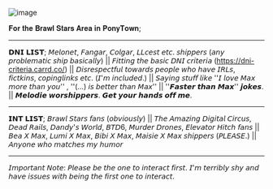 
![image](https://github.com/user-attachments/assets/f73ff3e1-700c-41db-aa0f-ccc776c9d4c7)

𝐅𝐨𝐫 𝐭𝐡𝐞 𝐁𝐫𝐚𝐰𝐥 𝐒𝐭𝐚𝐫𝐬 𝐀𝐫𝐞𝐚 𝐢𝐧 𝐏𝐨𝐧𝐲𝐓𝐨𝐰𝐧;

--------------------
𝗗𝗡𝗜 𝗟𝗜𝗦𝗧;
𝘔𝘦𝘭𝘰𝘯𝘦𝘵, 𝘍𝘢𝘯𝘨𝘢𝘳, 𝘊𝘰𝘭𝘨𝘢𝘳, 𝘓𝘓𝘤𝘦𝘴𝘵 𝘦𝘵𝘤. 𝘴𝘩𝘪𝘱𝘱𝘦𝘳𝘴 (𝘢𝘯𝘺 𝘱𝘳𝘰𝘣𝘭𝘦𝘮𝘢𝘵𝘪𝘤 𝘴𝘩𝘪𝘱 𝘣𝘢𝘴𝘪𝘤𝘢𝘭𝘭𝘺) || 𝘍𝘪𝘵𝘵𝘪𝘯𝘨 𝘵𝘩𝘦 𝘣𝘢𝘴𝘪𝘤 𝘋𝘕𝘐 𝘤𝘳𝘪𝘵𝘦𝘳𝘪𝘢 (https://dni-criteria.carrd.co/) || 𝘋𝘪𝘴𝘳𝘦𝘴𝘱𝘦𝘤𝘵𝘧𝘶𝘭 𝘵𝘰𝘸𝘢𝘳𝘥𝘴 𝘱𝘦𝘰𝘱𝘭𝘦 𝘸𝘩𝘰 𝘩𝘢𝘷𝘦 𝘐𝘙𝘓𝘴, 𝘧𝘪𝘤𝘵𝘬𝘪𝘯𝘴, 𝘤𝘰𝘱𝘪𝘯𝘨𝘭𝘪𝘯𝘬𝘴 𝘦𝘵𝘤. (𝘐'𝘮 𝘪𝘯𝘤𝘭𝘶𝘥𝘦𝘥.) || 𝘚𝘢𝘺𝘪𝘯𝘨 𝘴𝘵𝘶𝘧𝘧 𝘭𝘪𝘬𝘦 ''𝘐 𝘭𝘰𝘷𝘦 𝘔𝘢𝘹 𝘮𝘰𝘳𝘦 𝘵𝘩𝘢𝘯 𝘺𝘰𝘶'' , ''(...) 𝘪𝘴 𝘣𝘦𝘵𝘵𝘦𝘳 𝘵𝘩𝘢𝘯 𝘔𝘢𝘹'' || ''𝙁𝙖𝙨𝙩𝙚𝙧 𝙩𝙝𝙖𝙣 𝙈𝙖𝙭'' 𝙟𝙤𝙠𝙚𝙨. || 𝙈𝙚𝙡𝙤𝙙𝙞𝙚 𝙬𝙤𝙧𝙨𝙝𝙞𝙥𝙥𝙚𝙧𝙨. 𝙂𝙚𝙩 𝙮𝙤𝙪𝙧 𝙝𝙖𝙣𝙙𝙨 𝙤𝙛𝙛 𝙢𝙚.

--------------------
𝗜𝗡𝗧 𝗟𝗜𝗦𝗧;
𝘉𝘳𝘢𝘸𝘭 𝘚𝘵𝘢𝘳𝘴 𝘧𝘢𝘯𝘴 (𝘰𝘣𝘷𝘪𝘰𝘶𝘴𝘭𝘺) || 𝘛𝘩𝘦 𝘈𝘮𝘢𝘻𝘪𝘯𝘨 𝘋𝘪𝘨𝘪𝘵𝘢𝘭 𝘊𝘪𝘳𝘤𝘶𝘴, 𝘋𝘦𝘢𝘥 𝘙𝘢𝘪𝘭𝘴, 𝘋𝘢𝘯𝘥𝘺'𝘴 𝘞𝘰𝘳𝘭𝘥, 𝘉𝘛𝘋6, 𝘔𝘶𝘳𝘥𝘦𝘳 𝘋𝘳𝘰𝘯𝘦𝘴, 𝘌𝘭𝘦𝘷𝘢𝘵𝘰𝘳 𝘏𝘪𝘵𝘤𝘩 𝘧𝘢𝘯𝘴 || 𝘉𝘦𝘢 𝘟 𝘔𝘢𝘹, 𝘓𝘶𝘮𝘪 𝘟 𝘔𝘢𝘹, 𝘉𝘪𝘣𝘪 𝘟 𝘔𝘢𝘹, 𝘔𝘢𝘪𝘴𝘪𝘦 𝘟 𝘔𝘢𝘹 𝘴𝘩𝘪𝘱𝘱𝘦𝘳𝘴 (𝘗𝘓𝘌𝘈𝘚𝘌.) || 𝘈𝘯𝘺𝘰𝘯𝘦 𝘸𝘩𝘰 𝘮𝘢𝘵𝘤𝘩𝘦𝘴 𝘮𝘺 𝘩𝘶𝘮𝘰𝘳

--------------------
𝘐𝘮𝘱𝘰𝘳𝘵𝘢𝘯𝘵 𝘕𝘰𝘵𝘦: 𝘗𝘭𝘦𝘢𝘴𝘦 𝘣𝘦 𝘵𝘩𝘦 𝘰𝘯𝘦 𝘵𝘰 𝘪𝘯𝘵𝘦𝘳𝘢𝘤𝘵 𝘧𝘪𝘳𝘴𝘵. 𝘐'𝘮 𝘵𝘦𝘳𝘳𝘪𝘣𝘭𝘺 𝘴𝘩𝘺 𝘢𝘯𝘥 𝘩𝘢𝘷𝘦 𝘪𝘴𝘴𝘶𝘦𝘴 𝘸𝘪𝘵𝘩 𝘣𝘦𝘪𝘯𝘨 𝘵𝘩𝘦 𝘧𝘪𝘳𝘴𝘵 𝘰𝘯𝘦 𝘵𝘰 𝘪𝘯𝘵𝘦𝘳𝘢𝘤𝘵.
